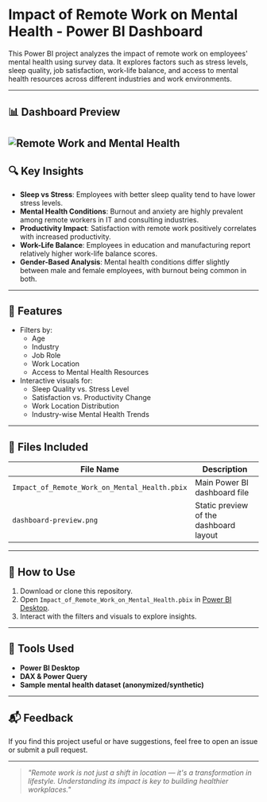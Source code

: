 # Impact of Remote Work on Mental Health - Power BI Dashboard

This Power BI project analyzes the impact of remote work on employees' mental health using survey data. It explores factors such as stress levels, sleep quality, job satisfaction, work-life balance, and access to mental health resources across different industries and work environments.

---

## 📊 Dashboard Preview

![Remote Work and Mental Health](https://github.com/user-attachments/assets/43322950-bace-4386-b0f6-801503c7e365)
---

## 🔍 Key Insights

- **Sleep vs Stress**: Employees with better sleep quality tend to have lower stress levels.
- **Mental Health Conditions**: Burnout and anxiety are highly prevalent among remote workers in IT and consulting industries.
- **Productivity Impact**: Satisfaction with remote work positively correlates with increased productivity.
- **Work-Life Balance**: Employees in education and manufacturing report relatively higher work-life balance scores.
- **Gender-Based Analysis**: Mental health conditions differ slightly between male and female employees, with burnout being common in both.

---

## 🧠 Features

- Filters by:
  - Age
  - Industry
  - Job Role
  - Work Location
  - Access to Mental Health Resources
- Interactive visuals for:
  - Sleep Quality vs. Stress Level
  - Satisfaction vs. Productivity Change
  - Work Location Distribution
  - Industry-wise Mental Health Trends

---

## 📁 Files Included

| File Name                                   | Description                            |
|--------------------------------------------|----------------------------------------|
| `Impact_of_Remote_Work_on_Mental_Health.pbix` | Main Power BI dashboard file           |
| `dashboard-preview.png`                    | Static preview of the dashboard layout |

---

## 🚀 How to Use

1. Download or clone this repository.
2. Open `Impact_of_Remote_Work_on_Mental_Health.pbix` in [Power BI Desktop](https://powerbi.microsoft.com/desktop/).
3. Interact with the filters and visuals to explore insights.

---

## 📌 Tools Used

- **Power BI Desktop**
- **DAX & Power Query**
- **Sample mental health dataset (anonymized/synthetic)**

---

## 📬 Feedback

If you find this project useful or have suggestions, feel free to open an issue or submit a pull request.

---

> _"Remote work is not just a shift in location — it's a transformation in lifestyle. Understanding its impact is key to building healthier workplaces."_

